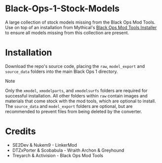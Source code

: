 # Black-Ops-1-Stock-Models
A large collection of stock models missing from the Black Ops Mod Tools. Use on top of an installation from Mythical's [Black Ops Mod Tools Installer](https://github.com/Mythical-Github/Black-Ops-Mod-Tools-Installer) to ensure all models missing from this collection are present.

# Installation
Download the repo's source code, placing the `raw`, `model_export` and `source_data` folders into the main Black Ops 1 directory.
> [!NOTE]
> Only the `xmodel`, `xmodelparts`, and `xmodelsurfs` folders are required for successful installation. All other folders within `raw` contain images and materials that come stock with the mod tools, which are optional to install.
> The `source_data` and `model_export` folders are optional, but are recommended to prevent files from being deleted by the converter.

# Credits
- SE2Dev & Nukem9 - LinkerMod
- DTZxPorter & Scobabula - Wraith Archon & Greyhound
- Treyarch & Activision - Black Ops Mod Tools
